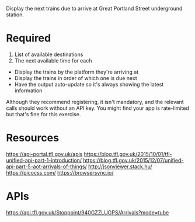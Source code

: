 Display the next trains due to arrive at Great Portland Street underground station.

Required
========

1. List of available destinations
2. The next available time for each

- Display the trains by the platform they're arriving at
- Display the trains in order of which one is due next
- Have the output auto-update so it's always showing the latest information

Although they recommend registering, it isn't mandatory, and the relevant calls should work without an API key.
You might find your app is rate-limited but that's fine for this exercise.


Resources
=========

https://api-portal.tfl.gov.uk/apis
https://blog.tfl.gov.uk/2015/10/01/tfl-unified-api-part-1-introduction/
https://blog.tfl.gov.uk/2015/12/07/unified-api-part-5-aot-arrivals-of-things/
http://jsonviewer.stack.hu/
https://picocss.com/
https://browsersync.io/

APIs
====

https://api.tfl.gov.uk/Stoppoint/940GZZLUGPS/Arrivals?mode=tube
